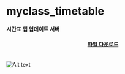 myclass_timetable
=================
**시간표 앱 업데이트 서버**
<br/><center><a href="https://github.com/imscs21/myclass_timetable/releases/download/3Grade_TimeTable_1.03/3_09_timetable_1.03.apk"><h4>파일 다운로드</h4></a></center><br/>
![Alt text](http://cfile30.uf.tistory.com/image/2434F943552A6CF72F034E "미리보기")
